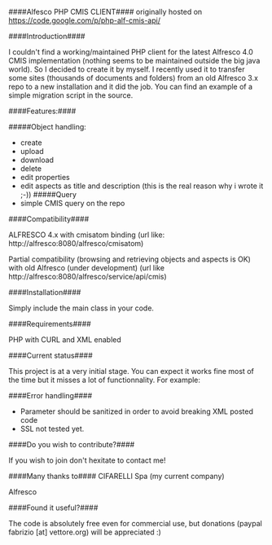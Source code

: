 
####Alfesco PHP CMIS CLIENT####
originally hosted on https://code.google.com/p/php-alf-cmis-api/

####Introduction####

I couldn't find a working/maintained PHP client for the latest Alfresco 4.0 CMIS implementation (nothing seems to be maintained outside the big java world).
So I decided to create it by myself.
I recently used it to transfer some sites (thousands of documents and folders) from an old Alfresco 3.x repo to a new installation and it did the job.
You can find an example of a simple migration script in the source.

####Features:####

#####Object handling:
* create
* upload
* download
* delete
* edit properties
* edit aspects as title and description (this is the real reason why i wrote it ;-))
#####Query 
* simple CMIS query on the repo

####Compatibility####

ALFRESCO 4.x with cmisatom binding
(url like: http://alfresco:8080/alfresco/cmisatom) 

Partial compatibility (browsing and retrieving objects and aspects is OK) with old Alfresco (under development) 
(url like http://alfresco:8080/alfresco/service/api/cmis)

####Installation####

Simply include the main class in your code.

####Requirements####

PHP with CURL and XML enabled

####Current status####

This project is at a very initial stage. You can expect it works fine most of the time but it misses a lot of functionnality.
For example:

####Error handling####

* Parameter should be sanitized in order to avoid breaking XML posted code
* SSL not tested yet.

####Do you wish to contribute?####

If you wish to join don't hexitate to contact me!

####Many thanks to####
CIFARELLI Spa (my current company)

Alfresco

####Found it useful?####

The code is absolutely free even for commercial use, but donations (paypal fabrizio [at] vettore.org) will be appreciated :) 
